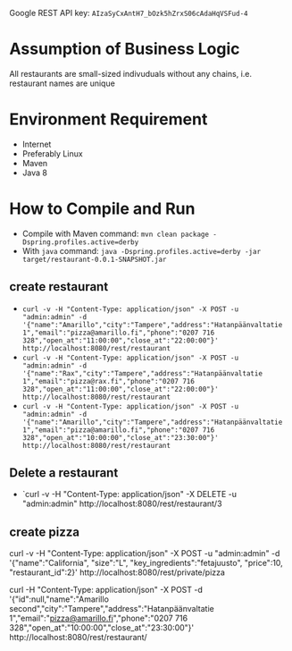 Google REST API key: `AIzaSyCxAntH7_bOzk5hZrxS06cAdaHqVSFud-4`

# Assumption of Business Logic
All restaurants are small-sized indivuduals without any chains, i.e. restaurant names are unique

# Environment Requirement
* Internet
* Preferably Linux
* Maven
* Java 8

# How to Compile and Run
* Compile with Maven command: `mvn clean package -Dspring.profiles.active=derby`
* With `java` command: `java -Dspring.profiles.active=derby -jar target/restaurant-0.0.1-SNAPSHOT.jar`

## create restaurant 
* `curl -v -H "Content-Type: application/json" -X POST -u "admin:admin" -d '{"name":"Amarillo","city":"Tampere","address":"Hatanpäänvaltatie 1","email":"pizza@amarillo.fi","phone":"0207 716 328","open_at":"11:00:00","close_at":"22:00:00"}' http://localhost:8080/rest/restaurant`
* `curl -v -H "Content-Type: application/json" -X POST -u "admin:admin" -d '{"name":"Rax","city":"Tampere","address":"Hatanpäänvaltatie 1","email":"pizza@rax.fi","phone":"0207 716 328","open_at":"11:00:00","close_at":"22:00:00"}' http://localhost:8080/rest/restaurant` 
* `curl -v -H "Content-Type: application/json" -X POST -u "admin:admin" -d '{"name":"Amarillo","city":"Tampere","address":"Hatanpäänvaltatie 1","email":"pizza@amarillo.fi","phone":"0207 716 328","open_at":"10:00:00","close_at":"23:30:00"}' http://localhost:8080/rest/restaurant`

## Delete a restaurant
* `curl -v -H "Content-Type: application/json" -X DELETE -u "admin:admin" http://localhost:8080/rest/restaurant/3

## create pizza
curl -v -H "Content-Type: application/json" -X POST -u "admin:admin" -d '{"name":"California", "size":"L", "key_ingredients":"fetajuusto", "price":10, "restaurant_id":2}' http://localhost:8080/rest/private/pizza

curl -H "Content-Type: application/json" -X POST -d '{"id":null,"name":"Amarillo second","city":"Tampere","address":"Hatanpäänvaltatie 1","email":"pizza@amarillo.fi","phone":"0207 716 328","open_at":"10:00:00","close_at":"23:30:00"}' http://localhost:8080/rest/restaurant/
